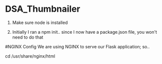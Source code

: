 # DSA_Thumbnailer


1) Make sure node is installed

2) Initially I ran a npm init.. since I now have a package.json file, you won't need to do that



#NGINX Config
We are using NGINX to serve our Flask application;  so..

cd /usr/share/nginx/html
